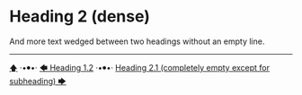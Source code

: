# Heading 2 (dense)
And more text wedged between two headings without an empty line.


---

[🡅](./toc.md) ·•⦁•· [🡄 Heading 1.2](./Heading-1/Heading-1.2.md) ·•⦁•· [Heading 2.1 (completely empty except for subheading) 🡆](./Heading-2-dense/Heading-2.1-completely-empty-except-for-subheading.md)